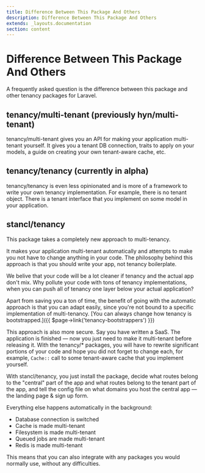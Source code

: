 ```yaml
---
title: Difference Between This Package And Others
description: Difference Between This Package And Others
extends: _layouts.documentation
section: content
---
```


# Difference Between This Package And Others

A frequently asked question is the difference between this package and other tenancy packages for Laravel.

## tenancy/multi-tenant (previously hyn/multi-tenant)

tenancy/multi-tenant gives you an API for making your application multi-tenant yourself. It gives you a tenant DB connection, traits to apply on your models, a guide on creating your own tenant-aware cache, etc.

## tenancy/tenancy (currently in alpha)

tenancy/tenancy is even less opinionated and is more of a framework to write your own tenancy implementation. For example, there is no tenant object. There is a tenant interface that you implement on some model in your application.

## stancl/tenancy

This package takes a completely new approach to multi-tenancy.

It makes your application multi-tenant automatically and attempts to make you not have to change anything in your code. The philosophy behind this approach is that you should write your app, not tenancy boilerplate.

We belive that your code will be a lot cleaner if tenancy and the actual app don't mix. Why pollute your code with tons of tenancy implementations, when you can push all of tenancy one layer below your actual application?

Apart from saving you a ton of time, the benefit of going with the automatic approach is that you can adapt easily, since you're not bound to a specific implementation of multi-tenancy. [You can always change how tenancy is bootstrapped.]({{ $page->link('tenancy-bootstrappers') }})

This approach is also more secure. Say you have written a SaaS. The application is finished &mdash; now you just need to make it multi-tenant before releasing it. With the tenancy/\* packages, you will have to rewrite significant portions of your code and hope you did not forget to change each, for example, `Cache::` call to some tenant-aware cache that you implement yourself.

With stancl/tenancy, you just install the package, decide what routes belong to the "central" part of the app and what routes belong to the tenant part of the app, and tell the config file on what domains you host the central app &mdash; the landing page & sign up form.

Everything else happens automatically in the background:
- Database connection is switched
- Cache is made multi-tenant
- Filesystem is made multi-tenant
- Queued jobs are made multi-tenant
- Redis is made multi-tenant

This means that you can also integrate with any packages you would normally use, without any difficulties.
